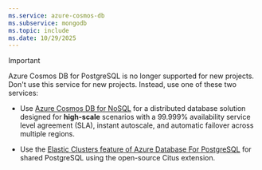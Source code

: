 ```yaml
---
ms.service: azure-cosmos-db
ms.subservice: mongodb
ms.topic: include
ms.date: 10/29/2025
---
```


> [!IMPORTANT]
>
> Azure Cosmos DB for PostgreSQL is no longer supported for new projects. Don't use this service for new projects. Instead, use one of these two services:
>
> - Use [Azure Cosmos DB for NoSQL](../../nosql/overview.md) for a distributed database solution designed for **high-scale** scenarios with a 99.999% availability service level agreement (SLA), instant autoscale, and automatic failover across multiple regions.
>
> - Use the [Elastic Clusters feature of Azure Database For PostgreSQL](../../../postgresql/flexible-server/concepts-elastic-clusters.md) for shared PostgreSQL using the open-source Citus extension.
>
